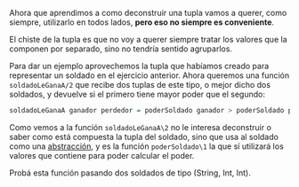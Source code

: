 Ahora que aprendimos a como deconstruir una tupla vamos a querer, como siempre, utilizarlo en todos lados, **pero eso no siempre es conveniente**.

El chiste de la tupla es que no voy a querer siempre tratar los valores que la componen por separado, sino no tendría sentido agruparlos.

Para dar un ejemplo aprovechemos la tupla que habíamos creado para representar un soldado en el ejercicio anterior. Ahora queremos una función `soldadoLeGanaA/2` que recibe dos tuplas de este tipo, o mejor dicho dos soldados, y devuelve si el primero tiene mayor poder que el segundo:

```haskell
soldadoLeGanaA ganador perdedor = poderSoldado ganador > poderSoldado perdedor
```

Como vemos a la función `soldadoLeGanaA\2` no le interesa deconstruir o saber como está compuesta la tupla del soldado, sino que usa al soldado como una [abstracción](http://uqbar-wiki.org/index.php?title=Abstracci%C3%B3n), y es la función `poderSoldado\1` la que sí utilizará los valores que contiene para poder calcular el poder.

Probá esta función pasando dos soldados de tipo (String, Int, Int).